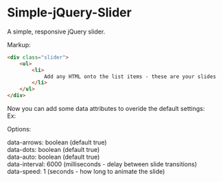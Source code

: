# Simple-jQuery-Slider
A simple, responsive jQuery slider.

Markup:
```html
<div class="slider">
    <ul>
        <li>
            Add any HTML onto the list items - these are your slides
        </li>
    </ul>
</div>
```
Now you can add some data attributes to overide the default settings:
<br />Ex: <div class="slider" data-dots="false">

Options:

data-arrows: boolean (default true)
<br />data-dots: boolean (default true)
<br /> data-auto: boolean (default true)
<br /> data-interval: 6000 (milliseconds - delay between slide transitions)
<br /> data-speed: 1 (seconds - how long to animate the slide)
            
